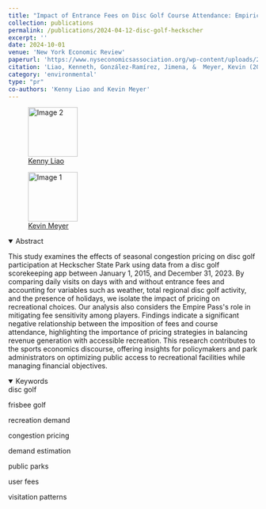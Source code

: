 ```yaml
---
title: "Impact of Entrance Fees on Disc Golf Course Attendance: Empirical Insights from Heckscher State Park"
collection: publications
permalink: /publications/2024-04-12-disc-golf-heckscher
excerpt: ''
date: 2024-10-01
venue: 'New York Economic Review'
paperurl: 'https://www.nyseconomicsassociation.org/wp-content/uploads/2024/10/NYER_F24_Final.pdf'
citation: 'Liao, Kenneth, González-Ramírez, Jimena, &  Meyer, Kevin (2024). &quot;Impact of Entrance Fees on Disc Golf Course Attendance: Empirical Insights from Heckscher State Park.&quot; <i>New York Economic Review</i>. 54: 37-66'
category: 'environmental'
type: "pr"
co-authors: 'Kenny Liao and Kevin Meyer'
---
```


<!-- Google tag (gtag.js) -->
<script async src="https://www.googletagmanager.com/gtag/js?id=G-Q95WSVMDNZ"></script>
<script>
  window.dataLayer = window.dataLayer || [];
  function gtag(){dataLayer.push(arguments);}
  gtag('js', new Date());

  gtag('config', 'G-Q95WSVMDNZ');
</script>

<body>
<div class="image-container">
        <figure>
            <img src="/images/co-authors/kenny_liao.png" alt="Image 2" width="100" height="auto">
            <figcaption><a href="https://kenneth-liao.com/" target="_blank">Kenny Liao</a></figcaption>
        </figure>
        <figure>
            <img src="/images/co-authors/kevin_meyer.png" alt="Image 1" width="100" height="auto">
            <figcaption><a href="https://www.kmmeyer.com/" target="_blank">Kevin Meyer</a></figcaption>
        </figure>
        <!-- Add more images as needed -->
    </div>
</body>


<details open>
<summary>
Abstract
</summary>

<p>
This study examines the effects of seasonal congestion pricing on disc golf participation at Heckscher State Park using data from a disc golf scorekeeping app between January 1, 2015, and December 31, 2023. By comparing daily visits on days with and without entrance fees and accounting for variables such as weather, total regional disc golf activity, and the presence of holidays, we isolate the impact of pricing on recreational choices. Our analysis also considers the Empire Pass's role in mitigating fee sensitivity among players. Findings indicate a significant negative relationship between the imposition of fees and course attendance, highlighting the importance of pricing strategies in balancing revenue generation with accessible recreation. This research contributes to the sports economics discourse, offering insights for policymakers and park administrators on optimizing public access to recreational facilities while managing financial objectives.
</p>

</details>

<details open>
<summary>
Keywords
</summary>
disc golf <br>

frisbee golf <br>

recreation demand <br>

congestion pricing <br>

demand estimation <br>

public parks <br>

user fees <br>

visitation patterns <br>

<br>

</details>


